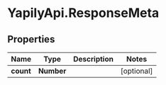 # YapilyApi.ResponseMeta

## Properties
Name | Type | Description | Notes
------------ | ------------- | ------------- | -------------
**count** | **Number** |  | [optional] 


